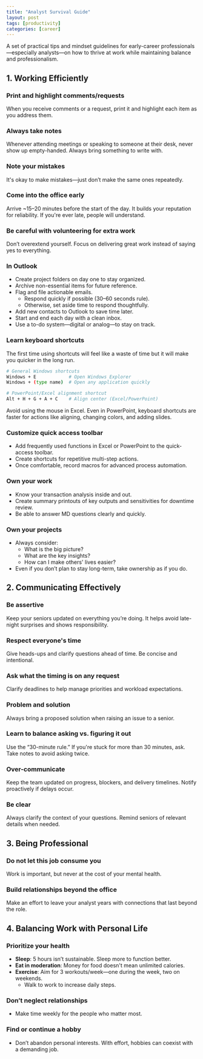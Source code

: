 ```yaml
---
title: "Analyst Survival Guide"
layout: post
tags: [productivity]
categories: [career]
---
```


A set of practical tips and mindset guidelines for early-career professionals—especially analysts—on how to thrive at work while maintaining balance and professionalism.




## 1. Working Efficiently

### Print and highlight comments/requests

When you receive comments or a request, print it and highlight each item as you address them.

### Always take notes

Whenever attending meetings or speaking to someone at their desk, never show up empty-handed. Always bring something to write with.

### Note your mistakes

It's okay to make mistakes—just don’t make the same ones repeatedly.

### Come into the office early

Arrive ~15–20 minutes before the start of the day. It builds your reputation for reliability. If you're ever late, people will understand.

### Be careful with volunteering for extra work

Don’t overextend yourself. Focus on delivering great work instead of saying yes to everything.

### In Outlook

- Create project folders on day one to stay organized.
- Archive non-essential items for future reference.
- Flag and file actionable emails.
  - Respond quickly if possible (30–60 seconds rule).
  - Otherwise, set aside time to respond thoughtfully.
- Add new contacts to Outlook to save time later.
- Start and end each day with a clean inbox.
- Use a to-do system—digital or analog—to stay on track.

### Learn keyboard shortcuts

The first time using shortcuts will feel like a waste of time but it will make you quicker in the long run.

```bash
# General Windows shortcuts
Windows + E            # Open Windows Explorer
Windows + (type name)  # Open any application quickly
```

```bash
# PowerPoint/Excel alignment shortcut
Alt + H + G + A + C    # Align center (Excel/PowerPoint)
```

Avoid using the mouse in Excel. Even in PowerPoint, keyboard shortcuts are faster for actions like aligning, changing colors, and adding slides.

### Customize quick access toolbar

- Add frequently used functions in Excel or PowerPoint to the quick-access toolbar.
- Create shortcuts for repetitive multi-step actions.
- Once comfortable, record macros for advanced process automation.

### Own your work

- Know your transaction analysis inside and out.
- Create summary printouts of key outputs and sensitivities for downtime review.
- Be able to answer MD questions clearly and quickly.

### Own your projects

- Always consider:
  - What is the big picture?
  - What are the key insights?
  - How can I make others' lives easier?
- Even if you don’t plan to stay long-term, take ownership as if you do.

## 2. Communicating Effectively

### Be assertive

Keep your seniors updated on everything you’re doing. It helps avoid late-night surprises and shows responsibility.

### Respect everyone's time

Give heads-ups and clarify questions ahead of time. Be concise and intentional.

### Ask what the timing is on any request

Clarify deadlines to help manage priorities and workload expectations.

### Problem and solution

Always bring a proposed solution when raising an issue to a senior.

### Learn to balance asking vs. figuring it out

Use the “30-minute rule.” If you're stuck for more than 30 minutes, ask. Take notes to avoid asking twice.

### Over-communicate

Keep the team updated on progress, blockers, and delivery timelines. Notify proactively if delays occur.

### Be clear

Always clarify the context of your questions. Remind seniors of relevant details when needed.

## 3. Being Professional

### Do not let this job consume you

Work is important, but never at the cost of your mental health.

### Build relationships beyond the office

Make an effort to leave your analyst years with connections that last beyond the role.

## 4. Balancing Work with Personal Life

### Prioritize your health

- **Sleep**: 5 hours isn’t sustainable. Sleep more to function better.
- **Eat in moderation**: Money for food doesn't mean unlimited calories.
- **Exercise**: Aim for 3 workouts/week—one during the week, two on weekends.
  - Walk to work to increase daily steps.

### Don’t neglect relationships

- Make time weekly for the people who matter most.

### Find or continue a hobby

- Don’t abandon personal interests. With effort, hobbies can coexist with a demanding job.